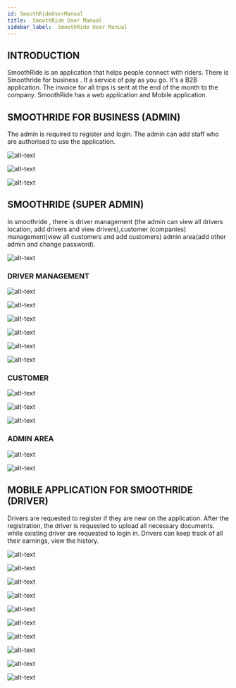 ```yaml
---
id: SmoothRideUserManual
title:  SmoothRide User Manual
sidebar_label:  SmoothRide User Manual
---
```


## INTRODUCTION

SmoothRide is an application that helps people connect with riders. There is Smoothride for business . It a service of pay as you go. It's a B2B application. The invoice for all trips is sent at the end of the month to the company. SmoothRide has a web application and Mobile application.


## SMOOTHRIDE FOR BUSINESS (ADMIN)

 The admin is required to register and login. The admin can add staff who are authorised to use the application. 

 ![alt-text](assets/smoothride/smoothridebiz/login.PNG)

  ![alt-text](assets/smoothride/smoothridebiz/loginlogin.PNG)

 ![alt-text](assets/smoothride/smoothridebiz/add_staff.PNG)


## SMOOTHRIDE  (SUPER ADMIN)
 In smoothride , there is driver management (the admin can view all drivers location, add drivers and view drivers),customer (companies) management(view all customers and add customers) admin area(add other admin and change password). 

 ![alt-text](assets/smoothride/menu.PNG)

 ### DRIVER MANAGEMENT

![alt-text](assets/smoothride/dashboard.PNG)

![alt-text](assets/smoothride/driver_overview2.PNG)

![alt-text](assets/smoothride/add_driver.PNG)

![alt-text](assets/smoothride/add_driver2.PNG)

![alt-text](assets/smoothride/add_driver3.PNG)

![alt-text](assets/smoothride/view_driver.PNG)

### CUSTOMER 

![alt-text](assets/smoothride/customer_overview.PNG)

![alt-text](assets/smoothride/add_customer.PNG)

![alt-text](assets/smoothride/customer_list.PNG)


### ADMIN AREA
![alt-text](assets/smoothride/create_admin.PNG)

![alt-text](assets/smoothride/change_password.PNG)


## MOBILE APPLICATION FOR SMOOTHRIDE (DRIVER)

Drivers are requested to register if they are new on the application. After the registration, the driver is requested to upload all necessary documents. while existing driver are requested to login in. Drivers can keep track of all their earnings, view the history.

![alt-text](assets/smoothride/mobileDriver/registerLogin.png)

![alt-text](assets/smoothride/mobileDriver/register2.png)

![alt-text](assets/smoothride/mobileDriver/document.png)

![alt-text](assets/smoothride/mobileDriver/login.png)

![alt-text](assets/smoothride/mobileDriver/menu.png)

![alt-text](assets/smoothride/mobileDriver/earnings.png)

![alt-text](assets/smoothride/mobileDriver/map.png)

![alt-text](assets/smoothride/mobileDriver/trip_history.png)

![alt-text](assets/smoothride/mobileDriver/settings.png)

![alt-text](assets/smoothride/mobileDriver/settings2.png)





